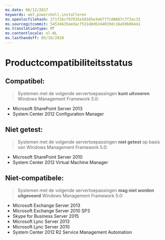 ```yaml
---
ms.date: 06/12/2017
keywords: wmf,powershell,installeren
ms.openlocfilehash: 271f26cf97035e50165e3e6777c00867c7f3ac31
ms.sourcegitcommit: 54534635eedacf531d8d6344019dc16a50b8b441
ms.translationtype: MT
ms.contentlocale: nl-NL
ms.lasthandoff: 05/16/2018
---
```

# <a name="product-compatibility-status"></a>Productcompatibiliteitsstatus

## <a name="compatible"></a>Compatibel:
> Systemen met de volgende servertoepassingen **kunt uitvoeren** Windows Management Framework 5.0:

- Microsoft SharePoint Server 2013
- System Center 2012 Configuration Manager

## <a name="not-tested"></a>Niet getest:
> Systemen met de volgende servertoepassingen **niet getest** op basis van Windows Management Framework 5.0:

- Microsoft SharePoint Server 2010
- System Center 2012 Virtual Machine Manager

## <a name="incompatible"></a>Niet-compatibele:
> Systemen met de volgende servertoepassingen **mag niet worden uitgevoerd** Windows Management Framework 5.0:

- Microsoft Exchange Server 2013
- Microsoft Exchange Server 2010 SP3
- Skype for Business Server 2015
- Microsoft Lync Server 2013
- Microsoft Lync Server 2010
- System Center 2012 R2 Service Management Automation
